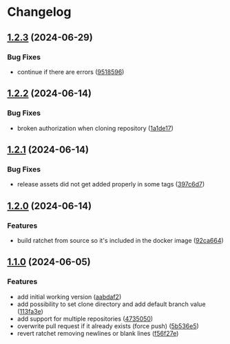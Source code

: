 # Changelog

## [1.2.3](https://github.com/Brend-Smits/ratchet-dispatcher/compare/v1.2.2...v1.2.3) (2024-06-29)


### Bug Fixes

* continue if there are errors ([9518596](https://github.com/Brend-Smits/ratchet-dispatcher/commit/9518596d5f4e48528d97148d97c98f5046429454))

## [1.2.2](https://github.com/Brend-Smits/ratchet-dispatcher/compare/v1.2.1...v1.2.2) (2024-06-14)


### Bug Fixes

* broken authorization when cloning repository ([1a1de17](https://github.com/Brend-Smits/ratchet-dispatcher/commit/1a1de17d84539f42a5d4d1ceb45563a544764e29))

## [1.2.1](https://github.com/Brend-Smits/ratchet-dispatcher/compare/v1.2.0...v1.2.1) (2024-06-14)


### Bug Fixes

* release assets did not get added properly in some tags ([397c6d7](https://github.com/Brend-Smits/ratchet-dispatcher/commit/397c6d74a7050e20529abac145282a1a1486ca4e))

## [1.2.0](https://github.com/Brend-Smits/ratchet-dispatcher/compare/v1.1.0...v1.2.0) (2024-06-14)


### Features

* build ratchet from source so it's included in the docker image ([92ca664](https://github.com/Brend-Smits/ratchet-dispatcher/commit/92ca664b02324e71684779715a9f1159b3e106ab))

## [1.1.0](https://github.com/Brend-Smits/ratchet-dispatcher/compare/v1.0.0...v1.1.0) (2024-06-05)


### Features

* add initial working version ([aabdaf2](https://github.com/Brend-Smits/ratchet-dispatcher/commit/aabdaf20b0e1be4095ae51d3861ace50e89ecde4))
* add possibility to set clone directory and add default branch value ([113fa3e](https://github.com/Brend-Smits/ratchet-dispatcher/commit/113fa3e88f405766bca6aeb16809e178d90df4a2))
* add support for multiple repositories ([4735050](https://github.com/Brend-Smits/ratchet-dispatcher/commit/47350503290bd5efbbf59c9614a7d9b1c9cd4a2c))
* overwrite pull request if it already exists (force push) ([5b536e5](https://github.com/Brend-Smits/ratchet-dispatcher/commit/5b536e553e17c79ed4a6c699507abdb3795ced1d))
* revert ratchet removing newlines or blank lines ([f56f27e](https://github.com/Brend-Smits/ratchet-dispatcher/commit/f56f27e1c1e1e609a0e94da0896f995f0d800e87))
